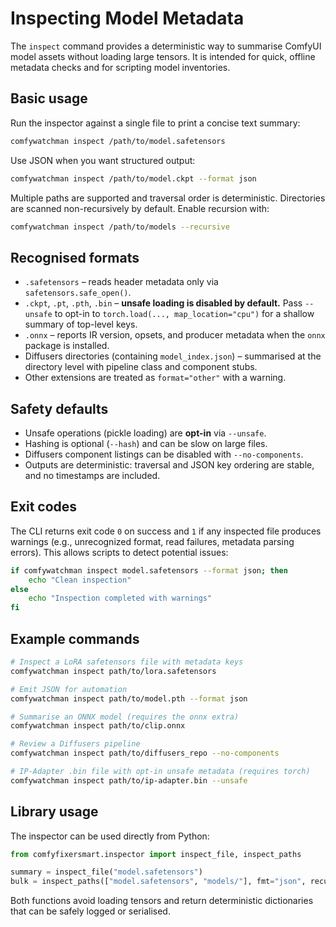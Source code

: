 # Inspecting Model Metadata

The `inspect` command provides a deterministic way to summarise ComfyUI model
assets without loading large tensors. It is intended for quick, offline
metadata checks and for scripting model inventories.

## Basic usage

Run the inspector against a single file to print a concise text summary:

```bash
comfywatchman inspect /path/to/model.safetensors
```

Use JSON when you want structured output:

```bash
comfywatchman inspect /path/to/model.ckpt --format json
```

Multiple paths are supported and traversal order is deterministic. Directories
are scanned non-recursively by default. Enable recursion with:

```bash
comfywatchman inspect /path/to/models --recursive
```

## Recognised formats

- `.safetensors` – reads header metadata only via `safetensors.safe_open()`.
- `.ckpt`, `.pt`, `.pth`, `.bin` – **unsafe loading is disabled by default.**
  Pass `--unsafe` to opt-in to `torch.load(..., map_location="cpu")` for a
  shallow summary of top-level keys.
- `.onnx` – reports IR version, opsets, and producer metadata when the `onnx`
  package is installed.
- Diffusers directories (containing `model_index.json`) – summarised at the
  directory level with pipeline class and component stubs.
- Other extensions are treated as `format="other"` with a warning.

## Safety defaults

- Unsafe operations (pickle loading) are **opt-in** via `--unsafe`.
- Hashing is optional (`--hash`) and can be slow on large files.
- Diffusers component listings can be disabled with `--no-components`.
- Outputs are deterministic: traversal and JSON key ordering are stable, and
  no timestamps are included.

## Exit codes

The CLI returns exit code `0` on success and `1` if any inspected file
produces warnings (e.g., unrecognized format, read failures, metadata parsing
errors). This allows scripts to detect potential issues:

```bash
if comfywatchman inspect model.safetensors --format json; then
    echo "Clean inspection"
else
    echo "Inspection completed with warnings"
fi
```

## Example commands

```bash
# Inspect a LoRA safetensors file with metadata keys
comfywatchman inspect path/to/lora.safetensors

# Emit JSON for automation
comfywatchman inspect path/to/model.pth --format json

# Summarise an ONNX model (requires the onnx extra)
comfywatchman inspect path/to/clip.onnx

# Review a Diffusers pipeline
comfywatchman inspect path/to/diffusers_repo --no-components

# IP-Adapter .bin file with opt-in unsafe metadata (requires torch)
comfywatchman inspect path/to/ip-adapter.bin --unsafe
```

## Library usage

The inspector can be used directly from Python:

```python
from comfyfixersmart.inspector import inspect_file, inspect_paths

summary = inspect_file("model.safetensors")
bulk = inspect_paths(["model.safetensors", "models/"], fmt="json", recursive=True)
```

Both functions avoid loading tensors and return deterministic dictionaries that
can be safely logged or serialised.

